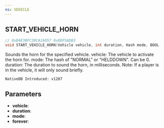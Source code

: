```yaml
---
ns: VEHICLE
---
```

## START_VEHICLE_HORN

```c
// 0xB4E3BFC39CA16057 0x0DF5ADB3
void START_VEHICLE_HORN(Vehicle vehicle, int duration, Hash mode, BOOL forever);
```

Sounds the horn for the specified vehicle.
vehicle: The vehicle to activate the horn for.
mode: The hash of "NORMAL" or "HELDDOWN". Can be 0.
duration: The duration to sound the horn, in milliseconds.
Note: If a player is in the vehicle, it will only sound briefly.

```
NativeDB Introduced: v1207
```

## Parameters
* **vehicle**:
* **duration**:
* **mode**:
* **forever**:
